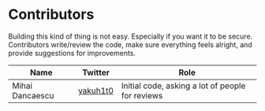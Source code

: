 # Contributors

Building this kind of thing is not easy. Especially if you want it to be secure. Contributors write/review the code, make sure everything feels alright, and provide suggestions for improvements.

| Name | Twitter | Role |
|---|---|---|
| Mihai Dancaescu | [yakuh1t0](https://twitter.com/yakuh1t0) | Initial code, asking a lot of people for reviews |